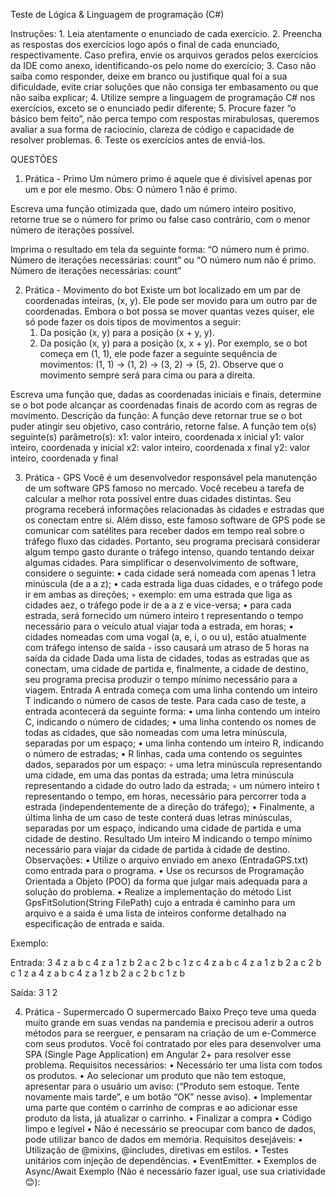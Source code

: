Teste de Lógica & Linguagem de programação (C#)

Instruções:
    1. Leia atentamente o enunciado de cada exercício.
    2. Preencha as respostas dos exercícios logo após o final de cada enunciado, respectivamente. Caso prefira, envie os arquivos gerados pelos exercícios da IDE como anexo, identificando-os pelo nome do exercício;
    3. Caso não saiba como responder, deixe em branco ou justifique qual foi a sua dificuldade, evite criar soluções que não consiga ter embasamento ou que não saiba explicar;
    4. Utilize sempre a linguagem de programação C# nos exercícios, exceto se o enunciado pedir diferente;
    5. Procure fazer “o básico bem feito”, não perca tempo com respostas mirabulosas, queremos avaliar a sua forma de raciocínio, clareza de código e capacidade de resolver problemas.
    6. Teste os exercícios antes de enviá-los.

QUESTÕES
1) Prática - Primo
Um número primo é aquele que é divisível apenas por um e por ele mesmo. 
Obs: O número 1 não é primo.

Escreva uma função otimizada que, dado um número inteiro positivo, retorne true se o número for primo ou false caso contrário, com o menor número de iterações possível.

Imprima o resultado em tela da seguinte forma: 
“O número num é primo. Número de iterações necessárias: count”
ou
“O número num não é primo. Número de iterações necessárias: count”


2) Prática - Movimento do bot
Existe um bot localizado em um par de coordenadas inteiras, (x, y). Ele pode ser movido para um outro par de coordenadas. Embora o bot possa se mover quantas vezes quiser, ele só pode fazer os dois tipos de movimentos a seguir:
    1. Da posição (x, y) para a posição (x + y, y).
    2. Da posição (x, y) para a posição (x, x + y).
Por exemplo, se o bot começa em (1, 1), ele pode fazer a seguinte sequência de movimentos: (1, 1) → (1, 2) → (3, 2) → (5, 2). Observe que o movimento sempre será para cima ou para a direita.

Escreva uma função que, dadas as coordenadas iniciais e finais, determine se o bot pode alcançar as coordenadas finais de acordo com as regras de movimento.
Descrição da função:
A função deve retornar true se o bot puder atingir seu objetivo, caso contrário, retorne false.
A função tem o(s) seguinte(s) parâmetro(s):
  x1: valor inteiro, coordenada x inicial
  y1: valor inteiro, coordenada y inicial
  x2: valor inteiro, coordenada x final
  y2: valor inteiro, coordenada y final
  

3) Prática - GPS
Você é um desenvolvedor responsável pela manutenção de um software GPS famoso no mercado. Você recebeu a tarefa de calcular a melhor rota possível entre duas cidades distintas. Seu programa receberá informações relacionadas às cidades e estradas que os conectam entre si. Além disso, este famoso software de GPS pode se comunicar com satélites para receber dados em tempo real sobre o tráfego fluxo das cidades. Portanto, seu programa precisará considerar algum tempo gasto durante o tráfego intenso, quando tentando deixar algumas cidades.
Para simplificar o desenvolvimento de software, considere o seguinte:
    • cada cidade será nomeada com apenas 1 letra minúscula (de a a z); 
    • cada estrada liga duas cidades, e o tráfego pode ir em ambas as direções; 
        ◦ exemplo: em uma estrada que liga as cidades aez, o tráfego pode ir de a a z e vice-versa;
    • para cada estrada, será fornecido um número inteiro t representando o tempo necessário para o veículo atual viajar toda a estrada, em horas; 
    • cidades nomeadas com uma vogal (a, e, i, o ou u), estão atualmente com tráfego intenso de saída - isso causará um atraso de 5 horas na saída da cidade
Dada uma lista de cidades, todas as estradas que as conectam, uma cidade de partida e, finalmente, a cidade de destino, seu programa precisa produzir o tempo mínimo necessário para a viagem.
Entrada
 A entrada começa com uma linha contendo um inteiro T indicando o número de casos de teste. Para cada caso de teste, a entrada acontecerá da seguinte forma: 
    • uma linha contendo um inteiro C, indicando o número de cidades; 
    • uma linha contendo os nomes de todas as cidades, que são nomeadas com uma letra minúscula, separadas por um espaço; 
    • uma linha contendo um inteiro R, indicando o número de estradas; 
    • R linhas, cada uma contendo os seguintes dados, separados por um espaço: 
        ◦ uma letra minúscula representando uma cidade, em uma das pontas da estrada; uma letra minúscula representando a cidade do outro lado da estrada; 
        ◦ um número inteiro t representando o tempo, em horas, necessário para percorrer toda a estrada (independentemente de a direção do tráfego); 
    • Finalmente, a última linha de um caso de teste conterá duas letras minúsculas, separadas por um espaço, indicando uma cidade de partida e uma cidade de destino.
Resultado 
Um inteiro M indicando o tempo mínimo necessário para viajar da cidade de partida à cidade de destino.
Observações:
    • Utilize o arquivo enviado em anexo (EntradaGPS.txt) como entrada para o programa.
    • Use os recursos de Programação Orientada a Objeto (POO) da forma que julgar mais adequada para a solução do problema.
    • Realize a implementação do método List<int> GpsFitSolution(String FilePath)  cujo a entrada é caminho para um arquivo e a saida é uma lista de inteiros conforme detalhado na especificação de entrada e saida. 

Exemplo:










Entrada: 
3 
4 
z a b c 
4
z a 1
z b 2
a c 2
b c 1
z c
4 
z a b c
4 
z a 1
z b 2
a c 2
b c 1
z a
4
z a b c
4 
z a 1 
z b 2
a c 2
b c 1
z b

Saída:
3 
1
2


4) Prática - Supermercado
O supermercado Baixo Preço teve uma queda muito grande em suas vendas na pandemia e precisou aderir a outros métodos para se reerguer, e pensaram na criação de um e-Commerce com seus produtos. Você foi contratado por eles para desenvolver uma SPA (Single Page Application) em Angular 2+ para resolver esse problema.
Requisitos necessários:
    • Necessário ter uma lista com todos os produtos.
    • Ao selecionar um produto que não tem estoque, apresentar para o usuário um aviso: (“Produto sem estoque. Tente novamente mais tarde”, e um botão “OK” nesse aviso).
    • Implementar uma parte que contém o carrinho de compras e ao adicionar esse produto da lista, já atualizar o carrinho.
    • Finalizar a compra
    • Código limpo e legível
    • Não é necessário se preocupar com banco de dados, pode utilizar banco de dados em memória.
Requisitos desejáveis:
    • Utilização de @mixins, @includes, diretivas em estilos.
    • Testes unitários com injeção de dependências.
    • EventEmitter.
    • Exemplos de Async/Await
Exemplo (Não é necessário fazer igual, use sua criatividade 😊):
